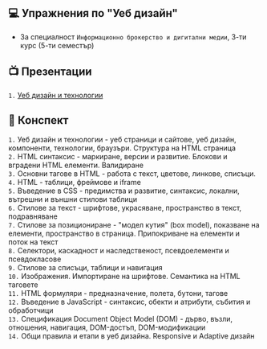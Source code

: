 ## 💻 Упражнения по "Уеб дизайн"
- За специалност `Информационно брокерство и дигитални медии`, 3-ти курс (5-ти семестър)

## 📺 Презентации
`1.` <a href="https://www.canva.com/design/DAGpeHRP3y8/FYr1fyPcpILfmzPQUFMakQ/edit?utm_content=DAGpeHRP3y8&utm_campaign=designshare&utm_medium=link2&utm_source=sharebutton" target="_blank">Уеб дизайн и технологии</a> 

 
## 📜 Конспект

`1.` Уеб дизайн и технологии - уеб страници и сайтове, уеб дизайн, компоненти, технологии, браузъри. Структура на HTML страница  
`2.` HTML синтаксис - маркиране, версии и развитие. Блокови и вградени HTML елементи. Валидиране  
`3.` Основни тагове в HTML - работа с текст, цветове, линкове, списъци.  
`4.` HTML - таблици, фреймове и iframe  
`5.` Въведение в CSS - предимства и развитие, синтаксис, локални, вътрешни и външни стилови таблици  
`6.` Стилове за текст - шрифтове, украсяване, пространство в текст, подравняване  
`7.` Стилове за позициониране - "модел кутия" (box model), показване на елементи, пространство в страница. Припокриване на елементи и поток на текст  
`8.` Селектори, каскадност и наследственост, псевдоелементи и псевдокласове  
`9.` Стилове за списъци, таблици и навигация  
`10.` Изображения. Импортиране на шрифтове. Семантика на HTML таговете  
`11.` HTML формуляри - предназначение, полета, бутони, тагове  
`12.` Въведение в JavaScript - синтаксис, обекти и атрибути, събития и обработчици  
`13.` Спецификация Document Object Model (DOM) - дърво, възли, отношения, навигация, DOM-достъп, DOM-модификации  
`14.` Общи правила и етапи в уеб дизайна. Responsive и Adaptive дизайн
